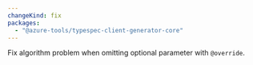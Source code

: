 ```yaml
---
changeKind: fix
packages:
  - "@azure-tools/typespec-client-generator-core"
---
```


Fix algorithm problem when omitting optional parameter with `@override`.